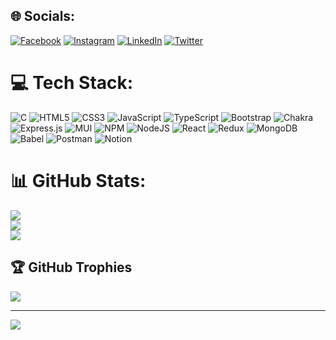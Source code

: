 
## 🌐 Socials:
[![Facebook](https://img.shields.io/badge/Facebook-%231877F2.svg?logo=Facebook&logoColor=white)](https://facebook.com/sayshark55) [![Instagram](https://img.shields.io/badge/Instagram-%23E4405F.svg?logo=Instagram&logoColor=white)](https://instagram.com/say_shark) [![LinkedIn](https://img.shields.io/badge/LinkedIn-%230077B5.svg?logo=linkedin&logoColor=white)](https://linkedin.com/in/sayshark55) [![Twitter](https://img.shields.io/badge/Twitter-%231DA1F2.svg?logo=Twitter&logoColor=white)](https://twitter.com/@sayyed_sharuk) 

# 💻 Tech Stack:
![C](https://img.shields.io/badge/c-%2300599C.svg?style=for-the-badge&logo=c&logoColor=white) ![HTML5](https://img.shields.io/badge/html5-%23E34F26.svg?style=for-the-badge&logo=html5&logoColor=white) ![CSS3](https://img.shields.io/badge/css3-%231572B6.svg?style=for-the-badge&logo=css3&logoColor=white) ![JavaScript](https://img.shields.io/badge/javascript-%23323330.svg?style=for-the-badge&logo=javascript&logoColor=%23F7DF1E) ![TypeScript](https://img.shields.io/badge/typescript-%23007ACC.svg?style=for-the-badge&logo=typescript&logoColor=white) ![Bootstrap](https://img.shields.io/badge/bootstrap-%23563D7C.svg?style=for-the-badge&logo=bootstrap&logoColor=white) ![Chakra](https://img.shields.io/badge/chakra-%234ED1C5.svg?style=for-the-badge&logo=chakraui&logoColor=white) ![Express.js](https://img.shields.io/badge/express.js-%23404d59.svg?style=for-the-badge&logo=express&logoColor=%2361DAFB) ![MUI](https://img.shields.io/badge/MUI-%230081CB.svg?style=for-the-badge&logo=material-ui&logoColor=white) ![NPM](https://img.shields.io/badge/NPM-%23000000.svg?style=for-the-badge&logo=npm&logoColor=white) ![NodeJS](https://img.shields.io/badge/node.js-6DA55F?style=for-the-badge&logo=node.js&logoColor=white) ![React](https://img.shields.io/badge/react-%2320232a.svg?style=for-the-badge&logo=react&logoColor=%2361DAFB) ![Redux](https://img.shields.io/badge/redux-%23593d88.svg?style=for-the-badge&logo=redux&logoColor=white) ![MongoDB](https://img.shields.io/badge/MongoDB-%234ea94b.svg?style=for-the-badge&logo=mongodb&logoColor=white) ![Babel](https://img.shields.io/badge/Babel-F9DC3e?style=for-the-badge&logo=babel&logoColor=black) ![Postman](https://img.shields.io/badge/Postman-FF6C37?style=for-the-badge&logo=postman&logoColor=white) ![Notion](https://img.shields.io/badge/Notion-%23000000.svg?style=for-the-badge&logo=notion&logoColor=white)
# 📊 GitHub Stats:
![](https://github-readme-stats.vercel.app/api?username=sayshark75&theme=city_light&hide_border=true&include_all_commits=false&count_private=false)<br/>
![](https://github-readme-streak-stats.herokuapp.com/?user=sayshark75&theme=city_light&hide_border=true)<br/>
![](https://github-readme-stats.vercel.app/api/top-langs/?username=sayshark75&theme=city_light&hide_border=true&include_all_commits=false&count_private=false&layout=compact)

## 🏆 GitHub Trophies
![](https://github-profile-trophy.vercel.app/?username=sayshark75&theme=radical&no-frame=true&no-bg=true&margin-w=4)

---
[![](https://visitcount.itsvg.in/api?id=sayshark75&icon=9&color=5)](https://visitcount.itsvg.in)
